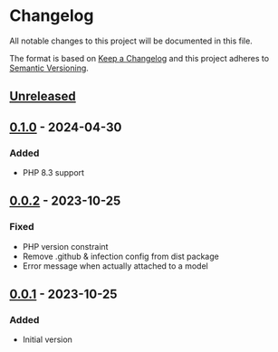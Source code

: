 # Changelog

All notable changes to this project will be documented in this file.

The format is based on [Keep a Changelog](https://keepachangelog.com/en/1.0.0/)
and this project adheres to [Semantic Versioning](https://semver.org/spec/v2.0.0.html).

## [Unreleased]

## [0.1.0] - 2024-04-30
### Added
- PHP 8.3 support

## [0.0.2] - 2023-10-25
### Fixed
- PHP version constraint
- Remove .github & infection config from dist package
- Error message when actually attached to a model

## [0.0.1] - 2023-10-25
### Added
- Initial version

[Unreleased]: https://github.com/particleflux/yii2-blocklist-validator/compare/0.1.0...HEAD
[0.1.0]: https://github.com/particleflux/yii2-blocklist-validator/compare/0.0.2...0.1.0
[0.0.2]: https://github.com/particleflux/yii2-blocklist-validator/compare/0.0.1...0.0.2
[0.0.1]: https://github.com/particleflux/yii2-blocklist-validator/compare/0.0.1...0.0.1
